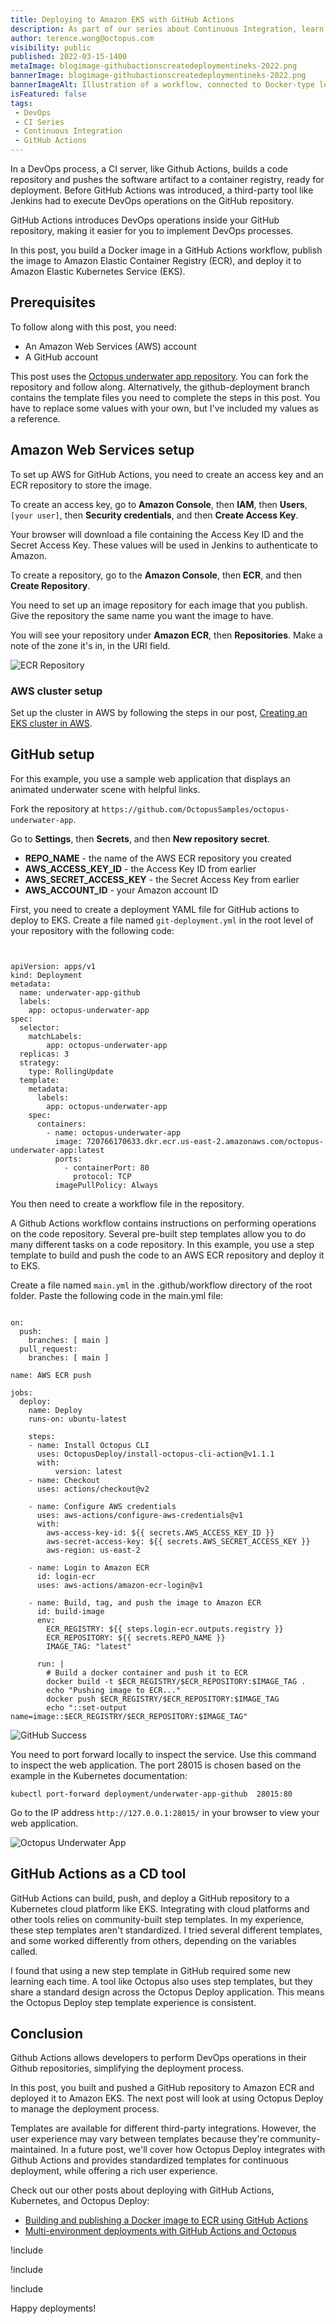 ```yaml
---
title: Deploying to Amazon EKS with GitHub Actions
description: As part of our series about Continuous Integration, learn how to build a workflow in GitHub Actions, push to ECR, and deploy to EKS.
author: terence.wong@octopus.com
visibility: public
published: 2022-03-15-1400
metaImage: blogimage-githubactionscreatedeploymentineks-2022.png
bannerImage: blogimage-githubactionscreatedeploymentineks-2022.png
bannerImageAlt: Illustration of a workflow, connected to Docker-type logo, connected to ECR, connected to rocket, connected to EKS-type logo.
isFeatured: false
tags:
 - DevOps
 - CI Series
 - Continuous Integration
 - GitHub Actions
---
```


In a DevOps process, a CI server, like Github Actions, builds a code repository and pushes the software artifact to a container registry, ready for deployment. Before GitHub Actions was introduced, a third-party tool like Jenkins had to execute DevOps operations on the GitHub repository. 

GitHub Actions introduces DevOps operations inside your GitHub repository, making it easier for you to implement DevOps processes. 

In this post, you build a Docker image in a GitHub Actions workflow, publish the image to Amazon Elastic Container Registry (ECR), and deploy it to Amazon Elastic Kubernetes Service (EKS). 

## Prerequisites

To follow along with this post, you need:

- An Amazon Web Services (AWS) account 
- A GitHub account

This post uses the [Octopus underwater app repository](https://github.com/OctopusSamples/octopus-underwater-app). You can fork the repository and follow along. Alternatively, the github-deployment branch contains the template files you need to complete the steps in this post. You have to replace some values with your own, but I've included my values as a reference.

## Amazon Web Services setup

To set up AWS for GitHub Actions, you need to create an access key and an ECR repository to store the image.

To create an access key, go to **Amazon Console**, then **IAM**, then **Users**, `[your user]`, then **Security credentials**, and then **Create Access Key**.

Your browser will download a file containing the Access Key ID and the Secret Access Key. These values will be used in Jenkins to authenticate to Amazon.

To create a repository, go to the **Amazon Console**, then **ECR**, and then **Create Repository**.

You need to set up an image repository for each image that you publish. Give the repository the same name you want the image to have.

You will see your repository under **Amazon ECR**, then **Repositories**. Make a note of the zone it's in, in the URI field.

![ECR Repository](ecr-repository.png)

### AWS cluster setup

Set up the cluster in AWS by following the steps in our post, [Creating an EKS cluster in AWS](https://octopus.com/blog/eks-cluster-aws).

## GitHub setup

For this example, you use a sample web application that displays an animated underwater scene with helpful links.

Fork the repository at `https://github.com/OctopusSamples/octopus-underwater-app`.

Go to **Settings**, then **Secrets**, and then **New repository secret**.

- **REPO_NAME** - the name of the AWS ECR repository you created
- **AWS_ACCESS_KEY_ID** - the Access Key ID from earlier
- **AWS_SECRET_ACCESS_KEY** - the Secret Access Key from earlier
- **AWS_ACCOUNT_ID** - your Amazon account ID

First, you need to create a deployment YAML file for GitHub actions to deploy to EKS. Create a file named `git-deployment.yml` in the root level of your repository with the following code:

```


apiVersion: apps/v1
kind: Deployment
metadata:
  name: underwater-app-github
  labels:
    app: octopus-underwater-app
spec:
  selector:
    matchLabels:
        app: octopus-underwater-app
  replicas: 3
  strategy:
    type: RollingUpdate
  template:
    metadata:
      labels:
        app: octopus-underwater-app
    spec:
      containers:
        - name: octopus-underwater-app
          image: 720766170633.dkr.ecr.us-east-2.amazonaws.com/octopus-underwater-app:latest
          ports:
            - containerPort: 80
              protocol: TCP
          imagePullPolicy: Always

```

You then need to create a workflow file in the repository. 

A Github Actions workflow contains instructions on performing operations on the code repository. Several pre-built step templates allow you to do many different tasks on a code repository. In this example, you use a step template to build and push the code to an AWS ECR repository and deploy it to EKS.

Create a file named `main.yml` in the .github/workflow directory of the root folder. Paste the following code in the main.yml file:

```

on:
  push:
    branches: [ main ]
  pull_request:
    branches: [ main ]

name: AWS ECR push

jobs:
  deploy:
    name: Deploy
    runs-on: ubuntu-latest

    steps:
    - name: Install Octopus CLI
      uses: OctopusDeploy/install-octopus-cli-action@v1.1.1
      with:
          version: latest
    - name: Checkout
      uses: actions/checkout@v2
      
    - name: Configure AWS credentials
      uses: aws-actions/configure-aws-credentials@v1
      with:
        aws-access-key-id: ${{ secrets.AWS_ACCESS_KEY_ID }}
        aws-secret-access-key: ${{ secrets.AWS_SECRET_ACCESS_KEY }}
        aws-region: us-east-2

    - name: Login to Amazon ECR
      id: login-ecr
      uses: aws-actions/amazon-ecr-login@v1

    - name: Build, tag, and push the image to Amazon ECR
      id: build-image
      env:
        ECR_REGISTRY: ${{ steps.login-ecr.outputs.registry }}
        ECR_REPOSITORY: ${{ secrets.REPO_NAME }}
        IMAGE_TAG: "latest"
        
      run: |
        # Build a docker container and push it to ECR 
        docker build -t $ECR_REGISTRY/$ECR_REPOSITORY:$IMAGE_TAG .
        echo "Pushing image to ECR..."
        docker push $ECR_REGISTRY/$ECR_REPOSITORY:$IMAGE_TAG
        echo "::set-output name=image::$ECR_REGISTRY/$ECR_REPOSITORY:$IMAGE_TAG"
```

![GitHub Success](github-success.png)

You need to port forward locally to inspect the service. Use this command to inspect the web application. The port 28015 is chosen based on the example in the Kubernetes documentation:

    kubectl port-forward deployment/underwater-app-github  28015:80
    
Go to the IP address `http://127.0.0.1:28015/` in your browser to view your web application.

![Octopus Underwater App](octopus-underwater-app.png)

## GitHub Actions as a CD tool

GitHub Actions can build, push, and deploy a GitHub repository to a Kubernetes cloud platform like EKS. Integrating with cloud platforms and other tools relies on community-built step templates. In my experience, these step templates aren't standardized. I tried several different templates, and some worked differently from others, depending on the variables called.

I found that using a new step template in GitHub required some new learning each time. A tool like Octopus also uses step templates, but they share a standard design across the Octopus Deploy application. This means the Octopus Deploy step template experience is consistent. 

## Conclusion

Github Actions allows developers to perform DevOps operations in their Github repositories, simplifying the deployment process. 

In this post, you built and pushed a GitHub repository to Amazon ECR and deployed it to Amazon EKS. The next post will look at using Octopus Deploy to manage the deployment process.

Templates are available for different third-party integrations. However, the user experience may vary between templates because they're community-maintained. In a future post, we'll cover how Octopus Deploy integrates with Github Actions and provides standardized templates for continuous deployment, while offering a rich user experience. 

Check out our other posts about deploying with GitHub Actions, Kubernetes, and Octopus Deploy:

- [Building and publishing a Docker image to ECR using GitHub Actions](https://octopus.com/blog/githubactions-docker-ecr)
- [Multi-environment deployments with GitHub Actions and Octopus](https://octopus.com/blog/multi-environment-deployments-github-actions)

!include <github-actions-free-tool>

!include <githubactions-webinar-feb-2022>

!include <q1-2022-newsletter-cta>

Happy deployments!
